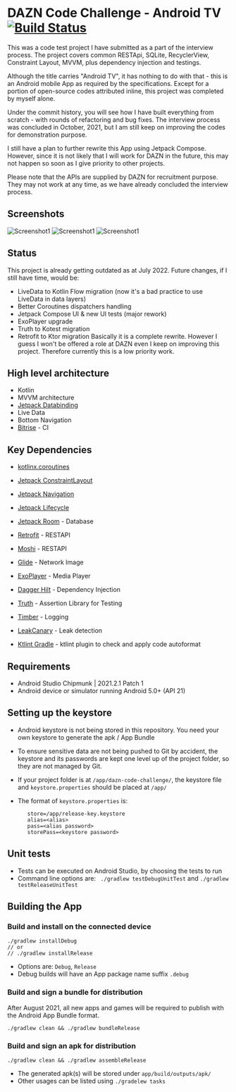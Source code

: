 # DAZN Code Challenge - Android TV [![Build Status](https://app.bitrise.io/app/ffa2644c1a3901cd/status.svg?token=1YZ6d6jhKr9DeByxHN-aQA&branch=master)](https://app.bitrise.io/app/ffa2644c1a3901cd)

This was a code test project I have submitted as a part of the interview process. The project covers
common RESTApi, SQLite, RecyclerView, Constraint Layout, MVVM, plus dependency injection and
testings.

Although the title carries "Android TV", it has nothing to do with that - this is an Android mobile
App as required by the specifications. Except for a portion of open-source codes attributed inline,
this project was completed by myself alone.

Under the commit history, you will see how I have built everything from scratch - with rounds of
refactoring and bug fixes. The interview process was concluded in October, 2021, but I am still keep
on improving the codes for demonstration purpose.

I still have a plan to further rewrite this App using Jetpack Compose. However, since it is not likely that I will work for DAZN in the future, this may not happen so soon as I give priority to other projects.

Please note that the APIs are supplied by DAZN for recruitment purpose. They may not work at any
time, as we have already concluded the interview process.

## Screenshots

![Screenshot1](screenshots/screen0.png) ![Screenshot1](screenshots/screen1.png) ![Screenshot1](screenshots/screen2.png)

## Status

This project is already getting outdated as at July 2022. Future changes, if I still have time,
would be:

* LiveData to Kotlin Flow migration (now it's a bad practice to use LiveData in data layers)
* Better Coroutines dispatchers handling
* Jetpack Compose UI & new UI tests (major rework)
* ExoPlayer upgrade
* Truth to Kotest migration
* Retrofit to Ktor migration Basically it is a complete rewrite. However I guess I won't be offered
  a role at DAZN even I keep on improving this project. Therefore currently this is a low priority
  work.

## High level architecture

* Kotlin
* MVVM architecture
* [Jetpack Databinding](https://developer.android.com/jetpack/androidx/releases/databinding)
* Live Data
* Bottom Navigation
* [Bitrise](https://https://app.bitrise.io/) - CI

## Key Dependencies

* [kotlinx.coroutines](https://github.com/Kotlin/kotlinx.coroutines)
* [Jetpack ConstraintLayout](https://developer.android.com/jetpack/androidx/releases/constraintlayout)
* [Jetpack Navigation](https://developer.android.com/jetpack/androidx/releases/navigation)
* [Jetpack Lifecycle](https://developer.android.com/jetpack/androidx/releases/lifecycle)
* [Jetpack Room](https://developer.android.com/jetpack/androidx/releases/room) - Database

* [Retrofit](https://square.github.io/retrofit/) - RESTAPI
* [Moshi](https://github.com/square/moshi) - RESTAPI
* [Glide](https://github.com/bumptech/glide) - Network Image
* [ExoPlayer](https://github.com/google/ExoPlayer) - Media Player
* [Dagger Hilt](https://dagger.dev/hilt/) - Dependency Injection
* [Truth](https://truth.dev/) - Assertion Library for Testing
* [Timber](https://github.com/JakeWharton/timber) - Logging
* [LeakCanary](https://github.com/square/leakcanary) - Leak detection
* [Ktlint Gradle](https://github.com/jlleitschuh/ktlint-gradle) - ktlint plugin to check and apply
  code autoformat

## Requirements

* Android Studio Chipmunk | 2021.2.1 Patch 1
* Android device or simulator running Android 5.0+ (API 21)

## Setting up the keystore

* Android keystore is not being stored in this repository. You need your own keystore to generate
  the apk / App Bundle

* To ensure sensitive data are not being pushed to Git by accident, the keystore and its passwords
  are kept one level up of the project folder, so they are not managed by Git.

* If your project folder is at `/app/dazn-code-challenge/`, the keystore file
  and `keystore.properties` should be placed at `/app/`

* The format of `keystore.properties` is:
  ```
     store=/app/release-key.keystore
     alias=<alias>
     pass=<alias password>
     storePass=<keystore password>
  ```

## Unit tests

* Tests can be executed on Android Studio, by choosing the tests to run
* Command line options are: ` ./gradlew testDebugUnitTest` and `./gradlew testReleaseUnitTest`

## Building the App

### Build and install on the connected device

   ```
   ./gradlew installDebug
   // or
   // ./gradlew installRelease
   ```

* Options are: `Debug`, `Release`
* Debug builds will have an App package name suffix `.debug`

### Build and sign a bundle for distribution

After August 2021, all new apps and games will be required to publish with the Android App Bundle
format.

   ```
   ./gradlew clean && ./gradlew bundleRelease
   ```

### Build and sign an apk for distribution

   ```
   ./gradlew clean && ./gradlew assembleRelease
   ```

* The generated apk(s) will be stored under `app/build/outputs/apk/`
* Other usages can be listed using `./gradelew tasks`

